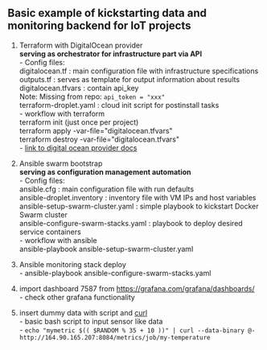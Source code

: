 ## Basic example of kickstarting data and monitoring backend for IoT projects

  1. Terraform with DigitalOcean provider  
    **serving as orchestrator for infrastructure part via API**  
    - Config files:  
        digitalocean.tf : main configuration file with infrastructure specifications  
        outputs.tf : serves as template for output information about results  
        digitalocean.tfvars : contain api_key  
            Note: Missing from repo: `api_token = "xxx"`  
        terraform-droplet.yaml : cloud init script for postinstall tasks  
    - workflow with terraform  
        terraform init (just once per project)  
        terraform apply -var-file="digitalocean.tfvars"  
        terraform destroy -var-file="digitalocean.tfvars"  
    - [link to digital ocean provider docs](https://registry.terraform.io/providers/digitalocean/digitalocean/latest/docs/data-sources/droplet)

  2. Ansible swarm bootstrap  
    **serving as configuration management automation**  
    - Config files:  
        ansible.cfg : main configuration file with run defaults  
        ansible-droplet.inventory : inventory file with VM IPs and host variables  
        ansible-setup-swarm-cluster.yaml : simple playbook to kickstart Docker Swarm cluster  
        ansible-configure-swarm-stacks.yaml : playbook to deploy desired service containers  
    - workflow with ansible  
        ansible-playbook ansible-setup-swarm-cluster.yaml  

  3. Ansible monitoring stack deploy  
    - ansible-playbook ansible-configure-swarm-stacks.yaml  

  4. import dashboard 7587 from https://grafana.com/grafana/dashboards/  
    - check other grafana functionality  

  5. insert dummy data with script and [curl](https://github.com/prometheus/pushgateway/blob/master/README.md)  
    - basic bash script to input sensor like data  
    - ` echo "mymetric $(( $RANDOM % 35 + 10 ))" | curl --data-binary @- http://164.90.165.207:8084/metrics/job/my-temperature `
